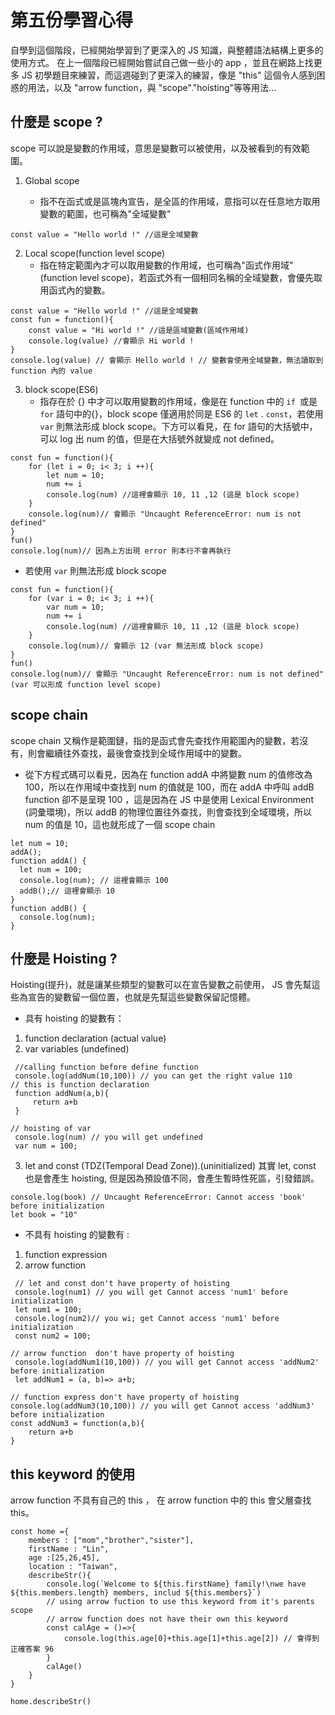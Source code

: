 # 第五份學習心得

自學到這個階段，已經開始學習到了更深入的 JS 知識，與整體語法結構上更多的使用方式。
在上一個階段已經開始嘗試自己做一些小的 app ，並且在網路上找更多 JS 初學題目來練習，而這週碰到了更深入的練習，像是 "this" 這個令人感到困惑的用法，以及 "arrow function，與 "scope"."hoisting"等等用法...

## 什麼是 scope ?

scope 可以說是變數的作用域，意思是變數可以被使用，以及被看到的有效範圍。

1. Global scope

   - 指不在函式或是區塊內宣告，是全區的作用域，意指可以在任意地方取用變數的範圍，也可稱為"全域變數"

```
const value = "Hello world !" //這是全域變數

```

2. Local scope(function level scope)
   - 指在特定範圍內才可以取用變數的作用域，也可稱為"函式作用域"(function level scope)，若函式外有一個相同名稱的全域變數，會優先取用函式內的變數。

```
const value = "Hello world !" //這是全域變數
const fun = function(){
    const value = "Hi world !" //這是區域變數(區域作用域)
    console.log(value) //會顯示 Hi world !
}
console.log(value) // 會顯示 Hello world ! // 變數會使用全域變數，無法讀取到 function 內的 value

```

3. block scope(ES6)
   - 指存在於 {} 中才可以取用變數的作用域，像是在 function 中的 `if `或是`for` 語句中的{}，block scope 僅適用於同是 ES6 的 `let` . `const`，若使用 `var` 則無法形成 block scope。下方可以看見，在 for 語句的大括號中，可以 log 出 num 的值，但是在大括號外就變成 not defined。

```
const fun = function(){
    for (let i = 0; i< 3; i ++){
        let num = 10;
        num += i
        console.log(num) //這裡會顯示 10, 11 ,12 (這是 block scope)
    }
    console.log(num)// 會顯示 "Uncaught ReferenceError: num is not defined"
}
fun()
console.log(num)// 因為上方出現 error 則本行不會再執行

```

- 若使用 `var` 則無法形成 block scope

```
const fun = function(){
    for (var i = 0; i< 3; i ++){
        var num = 10;
        num += i
        console.log(num) //這裡會顯示 10, 11 ,12 (這是 block scope)
    }
    console.log(num)// 會顯示 12 (var 無法形成 block scope)
}
fun()
console.log(num)// 會顯示 "Uncaught ReferenceError: num is not defined"(var 可以形成 function level scope)
```

## scope chain

scope chain 又稱作是範圍鏈，指的是函式會先查找作用範圍內的變數，若沒有，則會繼續往外查找，最後會查找到全域作用域中的變數。

- 從下方程式碼可以看見，因為在 function addA 中將變數 num 的值修改為 100，所以在作用域中查找到 num 的值就是 100，而在 addA 中呼叫 addB function 卻不是呈現 100 ，這是因為在 JS 中是使用 Lexical Environment (詞彙環境)，所以 addB 的物理位置往外查找，則會查找到全域環境，所以 num 的值是 10，這也就形成了一個 scope chain

```
let num = 10;
addA();
function addA() {
  let num = 100;
  console.log(num); // 這裡會顯示 100
  addB();// 這裡會顯示 10
}
function addB() {
  console.log(num);
}

```

## 什麼是 Hoisting ?

Hoisting(提升)，就是讓某些類型的變數可以在宣告變數之前使用， JS 會先幫這些為宣告的變數留一個位置，也就是先幫這些變數保留記憶體。

- 具有 hoisting 的變數有：

1. function declaration (actual value)
2. var variables (undefined)

```
 //calling function before define function
 console.log(addNum(10,100)) // you can get the right value 110
// this is function declaration
 function addNum(a,b){
     return a+b
 }

// hoisting of var
 console.log(num) // you will get undefined
 var num = 100;
```

3. let and const (TDZ(Temporal Dead Zone)).(uninitialized)
其實 let, const 也是會產生 hoisting, 但是因為預設值不同，會產生暫時性死區，引發錯誤。

```
console.log(book) // Uncaught ReferenceError: Cannot access 'book' before initialization 
let book = "10" 

```

- 不具有 hoisting 的變數有 :

1. function expression
2. arrow function

```
 // let and const don't have property of hoisting
 console.log(num1) // you will get Cannot access 'num1' before initialization
 let num1 = 100;
 console.log(num2)// you wi; get Cannot access 'num1' before initialization
 const num2 = 100;

// arrow function  don't have property of hoisting
 console.log(addNum1(10,100)) // you will get Cannot access 'addNum2' before initialization
 let addNum1 = (a, b)=> a+b;

// function express don't have property of hoisting
console.log(addNum3(10,100)) // you will get Cannot access 'addNum3' before initialization
const addNum3 = function(a,b){
    return a+b
}
```

## this keyword 的使用

arrow function 不具有自己的 this ， 在 arrow function 中的 this 會父層查找 this。

```
const home ={
    members : ["mom","brother","sister"],
    firstName : "Lin",
    age :[25,26,45],
    location : "Taiwan",
    describeStr(){
        console.log(`Welcome to ${this.firstName} family!\nwe have ${this.members.length} members, includ ${this.members}`)
        // using arrow fuction to use this keyword from it's parents scope
        // arrow function does not have their own this keyword
        const calAge = ()=>{
            console.log(this.age[0]+this.age[1]+this.age[2]) // 會得到正確答案 96
        }
        calAge()
    }
}

home.describeStr()
```
